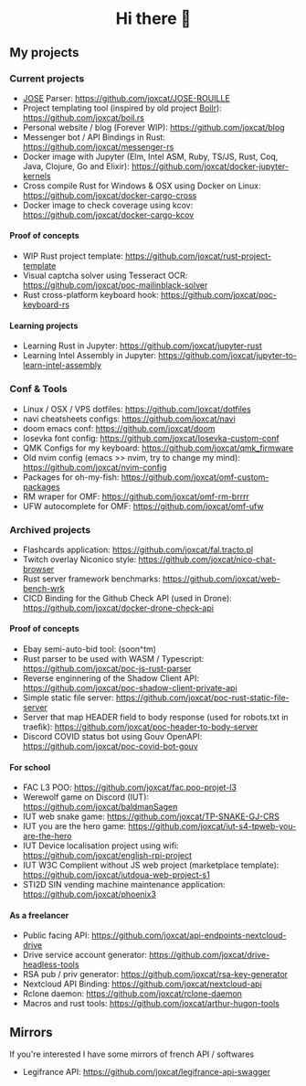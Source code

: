 <div align="center">
  
# Hi there 👋

</div>

## My projects

### Current projects
- [JOSE](https://github.com/mathis-chapuis/JOSE) Parser: https://github.com/joxcat/JOSE-ROUILLE
- Project templating tool (inspired by old project [Boilr](https://github.com/tmrts/boilr)): https://github.com/joxcat/boil.rs
- Personal website / blog (Forever WIP): https://github.com/joxcat/blog
- Messenger bot / API Bindings in Rust: https://github.com/joxcat/messenger-rs
- Docker image with Jupyter (Elm, Intel ASM, Ruby, TS/JS, Rust, Coq, Java, Clojure, Go and Elixir): https://github.com/joxcat/docker-jupyter-kernels
- Cross compile Rust for Windows & OSX using Docker on Linux: https://github.com/joxcat/docker-cargo-cross
- Docker image to check coverage using kcov: https://github.com/joxcat/docker-cargo-kcov

#### Proof of concepts
- WIP Rust project template: https://github.com/joxcat/rust-project-template
- Visual captcha solver using Tesseract OCR: https://github.com/joxcat/poc-mailinblack-solver
- Rust cross-platform keyboard hook: https://github.com/joxcat/poc-keyboard-rs

#### Learning projects
- Learning Rust in Jupyter: https://github.com/joxcat/jupyter-rust
- Learning Intel Assembly in Jupyter: https://github.com/joxcat/jupyter-to-learn-intel-assembly

### Conf & Tools
- Linux / OSX / VPS dotfiles: https://github.com/joxcat/dotfiles
- navi cheatsheets configs: https://github.com/joxcat/navi
- doom emacs conf: https://github.com/joxcat/doom
- Iosevka font config: https://github.com/joxcat/Iosevka-custom-conf
- QMK Configs for my keyboard: https://github.com/joxcat/qmk_firmware
- Old nvim config (emacs >> nvim, try to change my mind): https://github.com/joxcat/nvim-config
- Packages for oh-my-fish: https://github.com/joxcat/omf-custom-packages
- RM wraper for OMF: https://github.com/joxcat/omf-rm-brrrr
- UFW autocomplete for OMF: https://github.com/joxcat/omf-ufw

### Archived projects
- Flashcards application: https://github.com/joxcat/fal.tracto.pl
- Twitch overlay Niconico style: https://github.com/joxcat/nico-chat-browser
- Rust server framework benchmarks: https://github.com/joxcat/web-bench-wrk
- CICD Binding for the Github Check API (used in Drone): https://github.com/joxcat/docker-drone-check-api

#### Proof of concepts
- Ebay semi-auto-bid tool: (soon^tm)
- Rust parser to be used with WASM / Typescript: https://github.com/joxcat/poc-js-rust-parser
- Reverse enginnering of the Shadow Client API: https://github.com/joxcat/poc-shadow-client-private-api
- Simple static file server: https://github.com/joxcat/poc-rust-static-file-server
- Server that map HEADER field to body response (used for robots.txt in traefik): https://github.com/joxcat/poc-header-to-body-server
- Discord COVID status bot using Gouv OpenAPI: https://github.com/joxcat/poc-covid-bot-gouv

#### For school
- FAC L3 POO: https://github.com/joxcat/fac.poo-projet-l3
- Werewolf game on Discord (IUT): https://github.com/joxcat/baldmanSagen
- IUT web snake game: https://github.com/joxcat/TP-SNAKE-GJ-CRS
- IUT you are the hero game: https://github.com/joxcat/iut-s4-tpweb-you-are-the-hero
- IUT Device localisation project using wifi: https://github.com/joxcat/english-rpi-project
- IUT W3C Complient without JS web project (marketplace template): https://github.com/joxcat/iutdoua-web-project-s1
- STI2D SIN vending machine maintenance application: https://github.com/joxcat/phoenix3

#### As a freelancer
- Public facing API: https://github.com/joxcat/api-endpoints-nextcloud-drive
- Drive service account generator: https://github.com/joxcat/drive-headless-tools
- RSA pub / priv generator: https://github.com/joxcat/rsa-key-generator
- Nextcloud API Binding: https://github.com/joxcat/nextcloud-api
- Rclone daemon: https://github.com/joxcat/rclone-daemon
- Macros and rust tools: https://github.com/joxcat/arthur-hugon-tools

## Mirrors
If you're interested I have some mirrors of french API / softwares
<!-- - StopCovid App: https://github.com/joxcat/stopcovid-mirror -->
- Legifrance API: https://github.com/joxcat/legifrance-api-swagger

<!--
**joxcat/joxcat** is a ✨ _special_ ✨ repository because its `README.md` (this file) appears on your GitHub profile.

Here are some ideas to get you started:

- 🔭 I’m currently working on ...
- 🌱 I’m currently learning ...
- 👯 I’m looking to collaborate on ...
- 🤔 I’m looking for help with ...
- 💬 Ask me about ...
- 📫 How to reach me: ...
- 😄 Pronouns: ...
- ⚡ Fun fact: ...
-->
